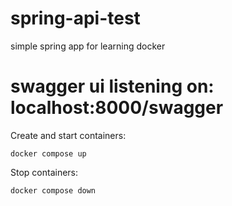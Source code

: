 # spring-api-test
simple spring app for learning docker

# swagger ui listening on: localhost:8000/swagger

Create and start containers:
```
docker compose up
```

Stop containers:
```
docker compose down
```
